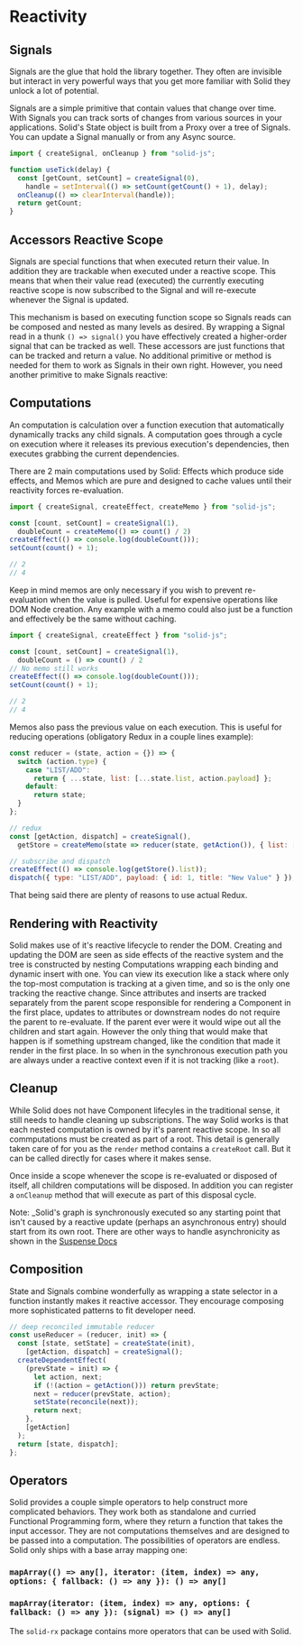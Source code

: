 # Reactivity

## Signals

Signals are the glue that hold the library together. They often are invisible but interact in very powerful ways that you get more familiar with Solid they unlock a lot of potential.

Signals are a simple primitive that contain values that change over time. With Signals you can track sorts of changes from various sources in your applications. Solid's State object is built from a Proxy over a tree of Signals. You can update a Signal manually or from any Async source.

```js
import { createSignal, onCleanup } from "solid-js";

function useTick(delay) {
  const [getCount, setCount] = createSignal(0),
    handle = setInterval(() => setCount(getCount() + 1), delay);
  onCleanup(() => clearInterval(handle));
  return getCount;
}
```

## Accessors Reactive Scope

Signals are special functions that when executed return their value. In addition they are trackable when executed under a reactive scope. This means that when their value read (executed) the currently executing reactive scope is now subscribed to the Signal and will re-execute whenever the Signal is updated.

This mechanism is based on executing function scope so Signals reads can be composed and nested as many levels as desired. By wrapping a Signal read in a thunk `() => signal()` you have effectively created a higher-order signal that can be tracked as well. These accessors are just functions that can be tracked and return a value. No additional primitive or method is needed for them to work as Signals in their own right. However, you need another primitive to make Signals reactive:

## Computations

An computation is calculation over a function execution that automatically dynamically tracks any child signals. A computation goes through a cycle on execution where it releases its previous execution's dependencies, then executes grabbing the current dependencies.

There are 2 main computations used by Solid: Effects which produce side effects, and Memos which are pure and designed to cache values until their reactivity forces re-evaluation.

```js
import { createSignal, createEffect, createMemo } from "solid-js";

const [count, setCount] = createSignal(1),
  doubleCount = createMemo(() => count() / 2)
createEffect(() => console.log(doubleCount()));
setCount(count() + 1);

// 2
// 4
```

Keep in mind memos are only necessary if you wish to prevent re-evaluation when the value is pulled. Useful for expensive operations like DOM Node creation. Any example with a memo could also just be a function and effectively be the same without caching.

```js
import { createSignal, createEffect } from "solid-js";

const [count, setCount] = createSignal(1),
  doubleCount = () => count() / 2
// No memo still works
createEffect(() => console.log(doubleCount()));
setCount(count() + 1);

// 2
// 4
```

Memos also pass the previous value on each execution. This is useful for reducing operations (obligatory Redux in a couple lines example):

```js
const reducer = (state, action = {}) => {
  switch (action.type) {
    case "LIST/ADD":
      return { ...state, list: [...state.list, action.payload] };
    default:
      return state;
  }
};

// redux
const [getAction, dispatch] = createSignal(),
  getStore = createMemo(state => reducer(state, getAction()), { list: [] });

// subscribe and dispatch
createEffect(() => console.log(getStore().list));
dispatch({ type: "LIST/ADD", payload: { id: 1, title: "New Value" } });
```

That being said there are plenty of reasons to use actual Redux.

## Rendering with Reactivity

Solid makes use of it's reactive lifecycle to render the DOM. Creating and updating the DOM are seen as side effects of the reactive system and the tree is constructed by nesting Computations wrapping each binding and dynamic insert with one. You can view its execution like a stack where only the top-most computation is tracking at a given time, and so is the only one tracking the reactive change. Since attributes and inserts are tracked separately from the parent scope responsible for rendering a Component in the first place, updates to attributes or downstream nodes do not require the parent to re-evaluate. If the parent ever were it would wipe out all the children and start again. However the only thing that would make that happen is if something upstream changed, like the condition that made it render in the first place. In so when in the synchronous execution path you are always under a reactive context even if it is not tracking (like a `root`).

## Cleanup

While Solid does not have Component lifecyles in the traditional sense, it still needs to handle cleaning up subscriptions. The way Solid works is that each nested computation is owned by it's parent reactive scope. In so all commputations must be created as part of a root. This detail is generally taken care of for you as the `render` method contains a `createRoot` call. But it can be called directly for cases where it makes sense.

Once inside a scope whenever the scope is re-evaluated or disposed of itself, all children computations will be disposed. In addition you can register a `onCleanup` method that will execute as part of this disposal cycle.

Note: _Solid's graph is synchronously executed so any starting point that isn't caused by a reactive update (perhaps an asynchronous entry) should start from its own root. There are other ways to handle asynchronicity as shown in the [Suspense Docs](./supense.md)

## Composition

State and Signals combine wonderfully as wrapping a state selector in a function instantly makes it reactive accessor. They encourage composing more sophisticated patterns to fit developer need.

```js
// deep reconciled immutable reducer
const useReducer = (reducer, init) => {
  const [state, setState] = createState(init),
    [getAction, dispatch] = createSignal();
  createDependentEffect(
    (prevState = init) => {
      let action, next;
      if (!(action = getAction())) return prevState;
      next = reducer(prevState, action);
      setState(reconcile(next));
      return next;
    },
    [getAction]
  );
  return [state, dispatch];
};
```

## Operators

Solid provides a couple simple operators to help construct more complicated behaviors. They work both as standalone and curried Functional Programming form, where they return a function that takes the input accessor. They are not computations themselves and are designed to be passed into a computation. The possibilities of operators are endless. Solid only ships with a base array mapping one:

### `mapArray(() => any[], iterator: (item, index) => any, options: { fallback: () => any }): () => any[]`

### `mapArray(iterator: (item, index) => any, options: { fallback: () => any }): (signal) => () => any[]`

The `solid-rx` package contains more operators that can be used with Solid.
